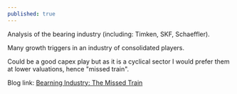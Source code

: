 ```yaml
---
published: true
---
```


Analysis of the bearing industry (including: Timken, SKF, Schaeffler).

Many growth triggers in an industry of consolidated players.  

Could be a good capex play but as it is a cyclical sector I would prefer them at lower valuations, hence "missed train".

Blog link: [Bearning Industry: The Missed Train](https://soic.in/blog-description/bearing-industry)
